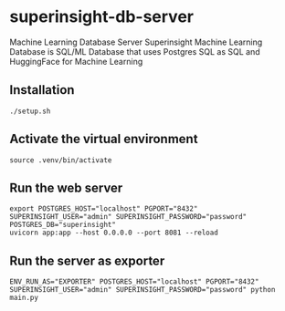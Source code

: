 # superinsight-db-server
Machine Learning Database Server
Superinsight Machine Learning Database is SQL/ML Database that uses Postgres SQL as SQL and HuggingFace for Machine Learning

## Installation
```
./setup.sh
```

## Activate the virtual environment
```
source .venv/bin/activate
```

## Run the web server
```
export POSTGRES_HOST="localhost" PGPORT="8432" SUPERINSIGHT_USER="admin" SUPERINSIGHT_PASSWORD="password" POSTGRES_DB="superinsight"
uvicorn app:app --host 0.0.0.0 --port 8081 --reload
```

## Run the server as exporter
```
ENV_RUN_AS="EXPORTER" POSTGRES_HOST="localhost" PGPORT="8432" SUPERINSIGHT_USER="admin" SUPERINSIGHT_PASSWORD="password" python main.py
```
